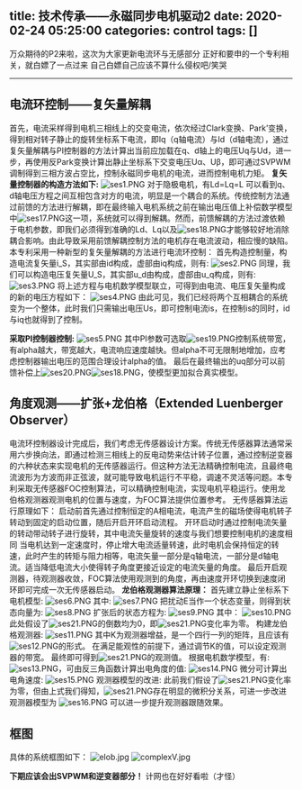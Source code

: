 title: 技术传承——永磁同步电机驱动2
date: 2020-02-24 05:25:00
categories: control
tags: []
---
万众期待的P2来啦，这次为大家更新电流环与无感部分
正好和要申的一个专利相关，就白嫖了一点过来
自己白嫖自己应该不算什么侵权吧/笑哭

----------
## 电流环控制——复矢量解耦 ##
首先，电流采样得到电机三相线上的交变电流，依次经过Clark变换、Park’变换，得到相对转子静止的旋转坐标系下电流，即Iq（q轴电流）与Id（d轴电流），通过复矢量解耦与PI控制器的方法计算出当前应加载在q、d轴上的电压Uq与Ud，进一步，再使用反Park变换计算出静止坐标系下交变电压Uα、Uβ，即可通过SVPWM调制得到三相方波占空比，控制永磁同步电机的电流，进而控制电机力矩。
**复矢量控制器的构造方法如下:**
![ses1.PNG][1]
对于隐极电机，有Ld=Lq=L
可以看到q、d轴电压方程之间互相包含对方的电流，明显是一个耦合的系统。传统控制方法通过前馈的方法进行解耦，即在最终输入电机系统之前在输出电压值上补偿数学模型中![ses17.PNG][2]这一项，系统就可以得到解耦。然而，前馈解耦的方法过渡依赖于电机参数，即我们必须得到准确的Ld、Lq以及![ses18.PNG][3]才能够较好地消除耦合影响。由此导致采用前馈解耦控制方法的电机存在电流波动，相应慢的缺陷。
本专利采用一种新型的复矢量解耦的方法进行电流环控制：
首先构造控制量，构造电流复矢量i_S，其实部由id构成，虚部由iq构成，则有:
![ses2.PNG][4]
同理，我们可以构造电压复矢量U_S，其实部u_d由构成，虚部由u_q构成，则有:
![ses3.PNG][5]
将上述方程与电机数学模型联立，可得到由电流、电压复矢量构成的新的电压方程如下：
![ses4.PNG][6]
由此可见，我们已经将两个互相耦合的系统变为一个整体，此时我们只需输出电压Us，即可控制电流is，在控制is的同时，id与iq也就得到了控制。

**采取PI控制器控制:**
![ses5.PNG][7]
其中PI参数可选取![ses19.PNG][8]控制系统带宽，有alpha越大，带宽越大，电流响应速度越快。但alpha不可无限制地增加，应考虑控制器输出电压的范围合理设计alpha的值。
最后在最终输出的uq部分可以前馈补偿上![ses20.PNG][9]![ses18.PNG][10]，使模型更加拟合真实模型。

## 角度观测——扩张+龙伯格（Extended Luenberger Observer） ##
电流环控制器设计完成后，我们考虑无传感器设计方案。传统无传感器算法通常采用六步换向法，即通过检测三相线上的反电动势来估计转子位置，通过控制逆变器的六种状态来实现电机的无传感器运行。但这种方法无法精确控制电流，且最终电流波形为方波而非正弦波，就可能导致电机运行不平稳，调速不灵活等问题。本专利采取无传感器FOC控制算法，可以精确控制电流，实现电机平稳运行。使用龙伯格观测器观测电机的位置与速度，为FOC算法提供位置参考。
无传感器算法运行原理如下：
启动前首先通过控制恒定的A相电流，电流产生的磁场使得电机转子转动到固定的启动位置，随后开启开环启动流程。
开环启动时通过控制电流矢量的转动带动转子进行旋转，其中电流矢量旋转的速度与我们想要控制电机的速度相同
当电机达到一定速度时，停止增大电流适量转速，此时电机会保持恒定的转速，此时产生的转矩与阻力相等，电流矢量一部分是q轴电流，一部分是d轴电流。适当降低电流大小使得转子角度更接近设定的电流矢量的角度。
最后开启观测器，待观测器收敛，FOC算法使用观测到的角度，再由速度开环切换到速度闭环即可完成一次无传感器启动。
**龙伯格观测器算法原理：**
首先建立静止坐标系下电机模型:
![ses6.PNG][11]
其中:
![ses7.PNG][12]
把扰动E当作一个状态变量，则得到状态向量为:
![ses8.PNG][13]
扩张后的状态方程为:
![ses9.PNG][14]
其中：
![ses10.PNG][15]
此处假设了![ses21.PNG][16]的倒数均为0，即![ses21.PNG][16]变化率为零。
构建龙伯格观测器:
![ses11.PNG][17]
其中K为观测器增益，是一个四行一列的矩阵，且应该有![ses12.PNG][18]的形式。
在满足能观性的前提下，通过调节K的值，可以设定观测器的带宽。
最终即可得到![ses21.PNG][16]的观测值。
根据电机数学模型，有:![ses13.PNG][19]，可由反三角函数计算出电角度的值:
![ses14.PNG][20]
微分可计算出电角速度:
![ses15.PNG][21]
观测器模型的改进:
此前我们假设了![ses21.PNG][16]变化率为零，但由上式我们得知，![ses21.PNG][16]存在明显的微积分关系，可进一步改进观测器模型为
![ses16.PNG][22]
可以进一步提升观测器跟随效果。

## 框图 ##
具体的系统框图如下：
![elob.jpg][23]
![complexV.jpg][24]


**下期应该会出SVPWM和逆变器部分！**
计网也在好好看啦（才怪）

  [1]: http://www.starydy.xyz/usr/uploads/2020/02/701335943.png
  [2]: http://www.starydy.xyz/usr/uploads/2020/02/2322548764.png
  [3]: http://www.starydy.xyz/usr/uploads/2020/02/17198532.png
  [4]: http://www.starydy.xyz/usr/uploads/2020/02/3215796440.png
  [5]: http://www.starydy.xyz/usr/uploads/2020/02/3576370167.png
  [6]: http://www.starydy.xyz/usr/uploads/2020/02/1328380167.png
  [7]: http://www.starydy.xyz/usr/uploads/2020/02/1502540671.png
  [8]: http://www.starydy.xyz/usr/uploads/2020/02/1919880935.png
  [9]: http://www.starydy.xyz/usr/uploads/2020/02/3577136343.png
  [10]: http://www.starydy.xyz/usr/uploads/2020/02/17198532.png
  [11]: http://www.starydy.xyz/usr/uploads/2020/02/462653967.png
  [12]: http://www.starydy.xyz/usr/uploads/2020/02/3108166881.png
  [13]: http://www.starydy.xyz/usr/uploads/2020/02/1004013066.png
  [14]: http://www.starydy.xyz/usr/uploads/2020/02/2865477902.png
  [15]: http://www.starydy.xyz/usr/uploads/2020/02/1782312365.png
  [16]: http://www.starydy.xyz/usr/uploads/2020/02/3694597941.png
  [17]: http://www.starydy.xyz/usr/uploads/2020/02/3056175988.png
  [18]: http://www.starydy.xyz/usr/uploads/2020/02/1298152153.png
  [19]: http://www.starydy.xyz/usr/uploads/2020/02/2677382250.png
  [20]: http://www.starydy.xyz/usr/uploads/2020/02/1013716568.png
  [21]: http://www.starydy.xyz/usr/uploads/2020/02/2670368623.png
  [22]: http://www.starydy.xyz/usr/uploads/2020/02/698813314.png
  [23]: http://www.starydy.xyz/usr/uploads/2020/02/2260242333.jpg
  [24]: http://www.starydy.xyz/usr/uploads/2020/02/915343109.jpg